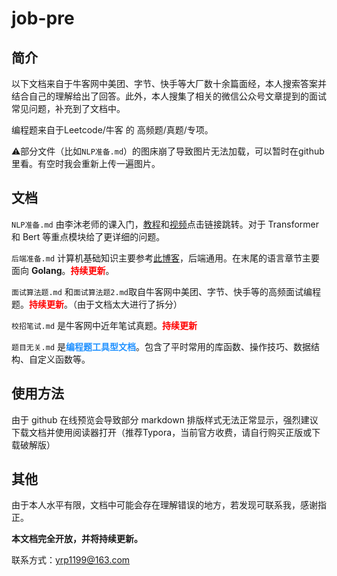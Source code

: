 # job-pre

## 简介

以下文档来自于牛客网中美团、字节、快手等大厂数十余篇面经，本人搜索答案并结合自己的理解给出了回答。此外，本人搜集了相关的微信公众号文章提到的面试常见问题，补充到了文档中。

编程题来自于Leetcode/牛客 的 高频题/真题/专项。

⚠️部分文件（比如`NLP准备.md`）的图床崩了导致图片无法加载，可以暂时在github里看。有空时我会重新上传一遍图片。



## 文档

`NLP准备.md` 由李沐老师的课入门，[教程](https://zh-v2.d2l.ai/chapter_preface/index.html)和[视频](https://space.bilibili.com/1567748478?spm_id_from=333.337.0.0)点击链接跳转。对于 Transformer 和 Bert 等重点模块给了更详细的问题。

`后端准备.md` 计算机基础知识主要参考[此博客](https://www.xiaolincoding.com/)，后端通用。在末尾的语言章节主要面向 **Golang**。<font color=red>**持续更新**</font>。

`面试算法题.md` 和`面试算法题2.md`取自牛客网中美团、字节、快手等的高频面试编程题。<font color=red>**持续更新**</font>。（由于文档太大进行了拆分）

`校招笔试.md` 是牛客网中近年笔试真题。<font color=red>**持续更新**</font>

`题目无关.md` 是<font color=dodgerblue>**编程题工具型文档**</font>。包含了平时常用的库函数、操作技巧、数据结构、自定义函数等。



## 使用方法

由于 github 在线预览会导致部分 markdown 排版样式无法正常显示，强烈建议下载文档并使用阅读器打开（推荐Typora，当前官方收费，请自行购买正版或下载破解版）



## 其他

由于本人水平有限，文档中可能会存在理解错误的地方，若发现可联系我，感谢指正。

**本文档完全开放，并将持续更新。**

联系方式：yrp1199@163.com
